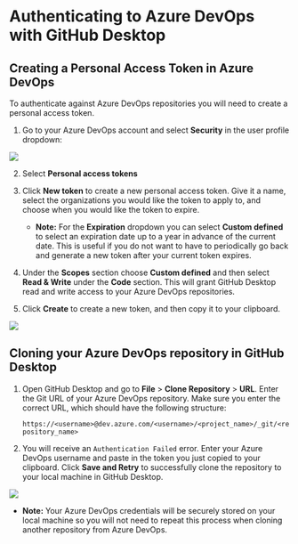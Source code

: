 # Authenticating to Azure DevOps with GitHub Desktop

## Creating a Personal Access Token in Azure DevOps

To authenticate against Azure DevOps repositories you will need to create a personal access token.

1. Go to your Azure DevOps account and select **Security** in the user profile dropdown:

![](https://user-images.githubusercontent.com/4404199/29400833-79755fe0-8337-11e7-8cfb-1d346a6801b4.png)

2. Select **Personal access tokens** 

3. Click **New token** to create a new personal access token. Give it a name, select the organizations you would like the token to apply to, and choose when you would like the token to expire.

    - **Note:** For the **Expiration** dropdown you can select **Custom defined** to select an expiration date up to a year in advance of the         current date. This is useful if you do not want to have to periodically go back and generate a new token after your current token         expires.

 4. Under the **Scopes** section choose **Custom defined** and then select **Read & Write** under the **Code** section. This will grant GitHub Desktop read and write access to your Azure DevOps repositories.

 5. Click **Create** to create a new token, and then copy it to your clipboard.
 
 ![](https://user-images.githubusercontent.com/721500/51131191-fd470c00-17fc-11e9-8895-94f3784ebd4b.png)

## Cloning your Azure DevOps repository in GitHub Desktop

 1. Open GitHub Desktop and go to **File** > **Clone Repository** > **URL**. Enter the Git URL of your Azure DevOps repository. Make sure you enter the correct URL, which should have the following structure:
 
      `https://<username>@dev.azure.com/<username>/<project_name>/_git/<repository_name>`
 
 2. You will receive an `Authentication Failed` error. Enter your Azure DevOps username and paste in the token you just copied to your clipboard. Click **Save and Retry** to successfully clone the repository to your local machine in GitHub Desktop.
 
![](https://user-images.githubusercontent.com/4404199/29401109-8bf03536-8338-11e7-8abb-b467378b6115.png)

   - **Note:** Your Azure DevOps credentials will be securely stored on your local machine so you will not need to repeat this process when cloning another repository from Azure DevOps.

